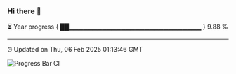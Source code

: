 ### Hi there 👋

⏳ Year progress { ██▁▁▁▁▁▁▁▁▁▁▁▁▁▁▁▁▁▁▁▁▁▁▁▁▁▁▁▁ } 9.88 %

---

⏰ Updated on Thu, 06 Feb 2025 01:13:46 GMT

![Progress Bar CI](https://github.com/JuvenileQ/Progress-Bar-CI/workflows/main/badge.svg)
